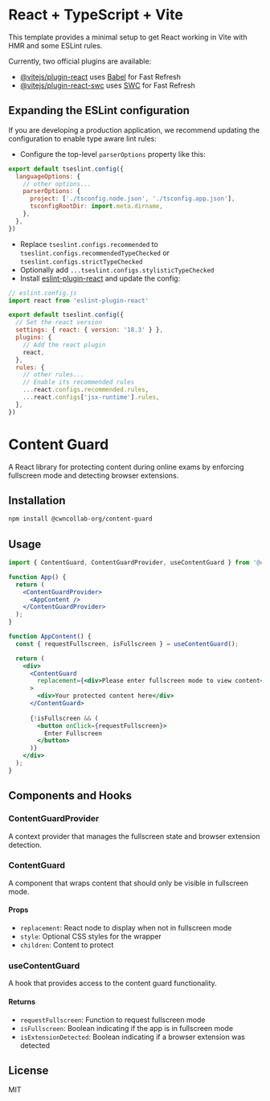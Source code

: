 # React + TypeScript + Vite

This template provides a minimal setup to get React working in Vite with HMR and some ESLint rules.

Currently, two official plugins are available:

- [@vitejs/plugin-react](https://github.com/vitejs/vite-plugin-react/blob/main/packages/plugin-react/README.md) uses [Babel](https://babeljs.io/) for Fast Refresh
- [@vitejs/plugin-react-swc](https://github.com/vitejs/vite-plugin-react-swc) uses [SWC](https://swc.rs/) for Fast Refresh

## Expanding the ESLint configuration

If you are developing a production application, we recommend updating the configuration to enable type aware lint rules:

- Configure the top-level `parserOptions` property like this:

```js
export default tseslint.config({
  languageOptions: {
    // other options...
    parserOptions: {
      project: ['./tsconfig.node.json', './tsconfig.app.json'],
      tsconfigRootDir: import.meta.dirname,
    },
  },
})
```

- Replace `tseslint.configs.recommended` to `tseslint.configs.recommendedTypeChecked` or `tseslint.configs.strictTypeChecked`
- Optionally add `...tseslint.configs.stylisticTypeChecked`
- Install [eslint-plugin-react](https://github.com/jsx-eslint/eslint-plugin-react) and update the config:

```js
// eslint.config.js
import react from 'eslint-plugin-react'

export default tseslint.config({
  // Set the react version
  settings: { react: { version: '18.3' } },
  plugins: {
    // Add the react plugin
    react,
  },
  rules: {
    // other rules...
    // Enable its recommended rules
    ...react.configs.recommended.rules,
    ...react.configs['jsx-runtime'].rules,
  },
})
```

# Content Guard

A React library for protecting content during online exams by enforcing fullscreen mode and detecting browser extensions.

## Installation

```bash
npm install @cwncollab-org/content-guard
```

## Usage

```jsx
import { ContentGuard, ContentGuardProvider, useContentGuard } from '@cwncollab-org/content-guard';

function App() {
  return (
    <ContentGuardProvider>
      <AppContent />
    </ContentGuardProvider>
  );
}

function AppContent() {
  const { requestFullscreen, isFullscreen } = useContentGuard();

  return (
    <div>
      <ContentGuard
        replacement={<div>Please enter fullscreen mode to view content</div>}
      >
        <div>Your protected content here</div>
      </ContentGuard>
      
      {!isFullscreen && (
        <button onClick={requestFullscreen}>
          Enter Fullscreen
        </button>
      )}
    </div>
  );
}
```

## Components and Hooks

### ContentGuardProvider

A context provider that manages the fullscreen state and browser extension detection.

### ContentGuard

A component that wraps content that should only be visible in fullscreen mode.

#### Props

- `replacement`: React node to display when not in fullscreen mode
- `style`: Optional CSS styles for the wrapper
- `children`: Content to protect

### useContentGuard

A hook that provides access to the content guard functionality.

#### Returns

- `requestFullscreen`: Function to request fullscreen mode
- `isFullscreen`: Boolean indicating if the app is in fullscreen mode
- `isExtensionDetected`: Boolean indicating if a browser extension was detected

## License

MIT
